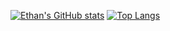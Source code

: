 [![Ethan's GitHub stats](https://github-readme-stats.vercel.app/api?username=ethan-french1&count_private=true)](https://github.com/ethan-french1/github-readme-stats) [![Top Langs](https://github-readme-stats.vercel.app/api/top-langs/?username=ethan-french1&layout=compact)](https://github.com/ethan-french1/github-readme-stats)
